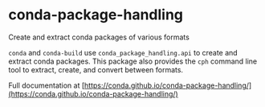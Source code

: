 # conda-package-handling
Create and extract conda packages of various formats

`conda` and `conda-build` use `conda_package_handling.api` to create and extract
conda packages. This package also provides the `cph` command line tool to
extract, create, and convert between formats.

Full documentation at [https://conda.github.io/conda-package-handling/](https://conda.github.io/conda-package-handling/)